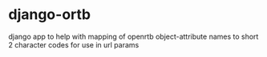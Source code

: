 django-ortb
===========

django app to help with mapping of openrtb object-attribute names to short 2 character codes for use in url params
